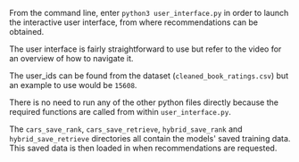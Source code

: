 From the command line, enter ```python3 user_interface.py``` in order to launch the interactive user interface, from where recommendations can be obtained.

The user interface is fairly straightforward to use but refer to the video for an overview of how to navigate it.

The user_ids can be found from the dataset (```cleaned_book_ratings.csv```) but an example to use would be ```15608```.

There is no need to run any of the other python files directly because the required functions are called from within ```user_interface.py```.

The ```cars_save_rank```, ```cars_save_retrieve```, ```hybrid_save_rank``` and ```hybrid_save_retrieve``` directories all contain the models' saved training data. This saved data is then loaded in when recommendations are requested.
